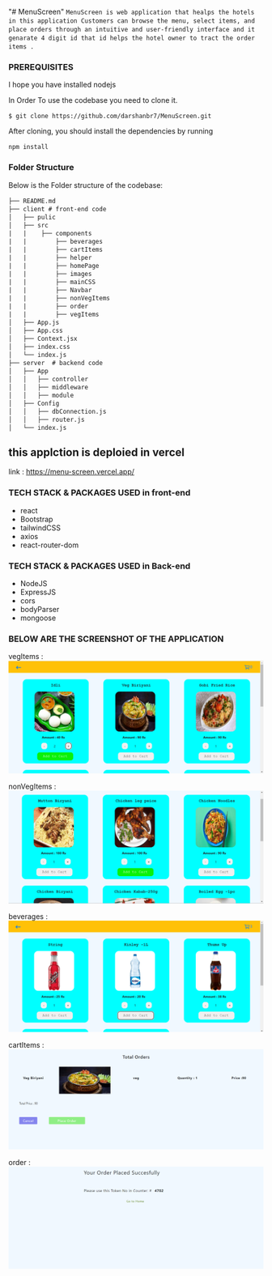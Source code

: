 "# MenuScreen"
`MenuScreen is web application that healps the hotels in this application Customers can browse the menu, select items, and place orders through an intuitive and user-friendly interface and it genarate 4 digit id that id helps the hotel owner to tract the order items .`

### PREREQUISITES

I hope you have installed nodejs

In Order To use the codebase you need to clone it.

```
$ git clone https://github.com/darshanbr7/MenuScreen.git
```

After cloning, you should install the dependencies by running

```
npm install
```

### Folder Structure

Below is the Folder structure of the codebase:

```
├── README.md
├── client # front-end code
│   ├── pulic
│   ├── src
|   |    ├── components
|   |        ├── beverages
|   |        ├── cartItems
|   |        ├── helper
|   |        ├── homePage
|   |        ├── images
|   |        ├── mainCSS
|   |        ├── Navbar
|   |        ├── nonVegItems
|   |        ├── order
|   |        ├── vegItems
│   ├── App.js
│   ├── App.css
│   ├── Context.jsx
│   ├── index.css
│   └── index.js
├── server  # backend code
│   ├── App
│   │   ├── controller
│   │   ├── middleware
│   │   ├── module
│   ├── Config
│   │   ├── dbConnection.js
│   │   ├── router.js
│   └── index.js
```

## this applction is deploied in vercel

link : https://menu-screen.vercel.app/

### TECH STACK & PACKAGES USED in front-end

- react
- Bootstrap
- tailwindCSS
- axios
- react-router-dom

### TECH STACK & PACKAGES USED in Back-end

- NodeJS
- ExpressJS
- cors
- bodyParser
- mongoose

### BELOW ARE THE SCREENSHOT OF THE APPLICATION

vegItems :
![vegItems](screenShots/vegItems.png)

nonVegItems :
![vegItems](screenShots/nonVegItems.png)

beverages :
![vegItems](screenShots/beverages.png)

cartItems :
![vegItems](screenShots/cart.png)

order :
![vegItems](screenShots/order.png)
